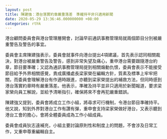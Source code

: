 ```yaml
---
layout: post
title: 陳建強：港台落實約章嚴重落差　準確持平非只適用新聞
date: 2020-05-29 13:36:46.000000000 +08:00
categories: rthk
---
```


港台顧問委員會與港台管理層開會，討論早前通訊事務管理局就兩個節目分別被嚴重警告及警告的事宜。

委員會主席陳建強表示，委員會就事件向港台提出4項建議，首先表示認同相關裁決，對港台被嚴重警告及警告，感到非常失望及痛心，重申港台需要跟隨港台約章，節目要準確；又認為通訊事務管理局提到相關煽動仇恨，委員會表示不能接受節目給予外界相關感覺，責成廣播處長梁家榮在編輯方針，質素及標準上牢牢把關，而委員會理解港台有作適時跟進，亦聽到梁家榮提出的補救方法，但同時感到港台落實約章時有嚴重落差。他表示，準確及持平並非只適用於新聞報道，要求梁家榮向員工解說，並給予清晰指引，確保將來不會再犯嚴重錯誤。

陳建強又提到，委員會將成立工作小組，將尋求可行機制，令港台節目準確持平。他又說，知到外界對港台工作有讚有彈，重申會支持梁家榮做好港台，又表示聽到港台工會的擔心，會將全體委員成為工作小組成員。

委員會成員狄志遠補充，小組主要討論原則性和制度上的問題，不會涉及日常工作，又重申尊重編輯自主。
